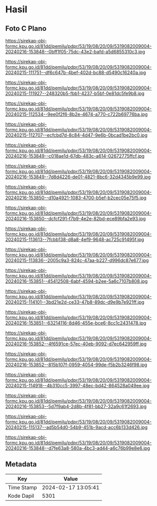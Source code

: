# Hasil

## Foto C Plano

https://sirekap-obj-formc.kpu.go.id/81dd/pemilu/pdpr/53/19/08/20/09/5319082009004-20240216-153848--0bff1f05-75dc-43e2-bafd-a5d6855310c3.jpg

https://sirekap-obj-formc.kpu.go.id/81dd/pemilu/pdpr/53/19/08/20/09/5319082009004-20240215-111751--df6c647b-4bef-402d-bc88-d5490c16240a.jpg

https://sirekap-obj-formc.kpu.go.id/81dd/pemilu/pdpr/53/19/08/20/09/5319082009004-20240215-111927--248320b5-fbb1-4237-b5bf-0e81dc5fe9b8.jpg

https://sirekap-obj-formc.kpu.go.id/81dd/pemilu/pdpr/53/19/08/20/09/5319082009004-20240215-112534--9ee0f2f6-8b2e-4674-a770-c722b69776ba.jpg

https://sirekap-obj-formc.kpu.go.id/81dd/pemilu/pdpr/53/19/08/20/09/5319082009004-20240215-112707--ecfcbd7d-8c84-4d47-9e6b-0bcad1be2bc0.jpg

https://sirekap-obj-formc.kpu.go.id/81dd/pemilu/pdpr/53/19/08/20/09/5319082009004-20240216-153849--c018ae1d-67db-483c-a614-02672775ffcf.jpg

https://sirekap-obj-formc.kpu.go.id/81dd/pemilu/pdpr/53/19/08/20/09/5319082009004-20240216-153849--7d8d4226-de01-4821-8bc6-32d4345b9e99.jpg

https://sirekap-obj-formc.kpu.go.id/81dd/pemilu/pdpr/53/19/08/20/09/5319082009004-20240216-153850--d10a4921-1083-4700-b5ef-b2cec05e75f5.jpg

https://sirekap-obj-formc.kpu.go.id/81dd/pemilu/pdpr/53/19/08/20/09/5319082009004-20240216-153850--dcfcf291-f7b9-4e2e-82bd-ece89bfa2e93.jpg

https://sirekap-obj-formc.kpu.go.id/81dd/pemilu/pdpr/53/19/08/20/09/5319082009004-20240215-113613--7fcbb138-d8a8-4ef9-9648-ac725c91495f.jpg

https://sirekap-obj-formc.kpu.go.id/81dd/pemilu/pdpr/53/19/08/20/09/5319082009004-20240215-113836--2005c9a3-824c-47aa-b227-d996dc87e677.jpg

https://sirekap-obj-formc.kpu.go.id/81dd/pemilu/pdpr/53/19/08/20/09/5319082009004-20240216-153851--45412508-6abf-4594-b2ee-5a6c7107b808.jpg

https://sirekap-obj-formc.kpu.go.id/81dd/pemilu/pdpr/53/19/08/20/09/5319082009004-20240215-114101--3bd21e2d-ce33-47b8-89dc-d9e9b7e921ff.jpg

https://sirekap-obj-formc.kpu.go.id/81dd/pemilu/pdpr/53/19/08/20/09/5319082009004-20240216-153851--63214116-8d46-455e-bce6-8cc1c2431478.jpg

https://sirekap-obj-formc.kpu.go.id/81dd/pemilu/pdpr/53/19/08/20/09/5319082009004-20240216-153852--4f6591ce-57ec-40eb-9092-d7ec642959ff.jpg

https://sirekap-obj-formc.kpu.go.id/81dd/pemilu/pdpr/53/19/08/20/09/5319082009004-20240216-153852--815b107f-0959-4054-99de-f5b2b3246f98.jpg

https://sirekap-obj-formc.kpu.go.id/81dd/pemilu/pdpr/53/19/08/20/09/5319082009004-20240215-114918--4b310cc5-3997-48ec-bd42-864528a049ee.jpg

https://sirekap-obj-formc.kpu.go.id/81dd/pemilu/pdpr/53/19/08/20/09/5319082009004-20240216-153853--5d7f9ab4-2d8b-4f81-bb27-32a9c61f2693.jpg

https://sirekap-obj-formc.kpu.go.id/81dd/pemilu/pdpr/53/19/08/20/09/5319082009004-20240215-115137--ad5b54d0-54b9-451b-9acd-acc6b133d426.jpg

https://sirekap-obj-formc.kpu.go.id/81dd/pemilu/pdpr/53/19/08/20/09/5319082009004-20240216-153848--d7fe63a8-580a-4bc3-ad44-a6c76b99e8e6.jpg


## Metadata

| Key        | Value               |
| ---------- | ------------------- |
| Time Stamp | 2024-02-17 13:05:41 |
| Kode Dapil | 5301                |



